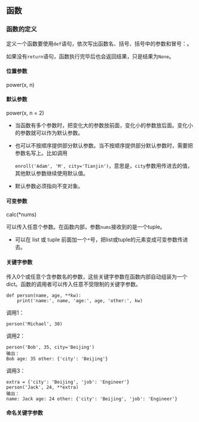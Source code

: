 ## 函数

### 函数的定义

定义一个函数要使用`def`语句，依次写出函数名、括号、括号中的参数和冒号：。

如果没有`return`语句，函数执行完毕后也会返回结果，只是结果为`None`。

#### 位置参数

power\(x, n\)

#### 默认参数

power\(x, n = 2\)

* 当函数有多个参数时，把变化大的参数放前面，变化小的参数放后面。变化小的参数就可以作为默认参数。

* 也可以不按顺序提供部分默认参数。当不按顺序提供部分默认参数时，需要把参数名写上。比如调用

  `enroll('Adam', 'M', city='Tianjin')`，意思是，`city`参数用传进去的值，其他默认参数继续使用默认值。

* 默认参数必须指向不变对象。

#### 可变参数

calc\(\*nums\)

可以传入任意个参数。在函数内部，参数`nums`接收到的是一个tuple。

* 可以在 list 或 tuple 前面加一个`*`号，把list或tuple的元素变成可变参数传进去。

#### 关键字参数

传入0个或任意个含参数名的参数，这些关键字参数在函数内部自动组装为一个dict。函数的调用者可以传入任意不受限制的关键字参数。

```
def person(name, age, **kw):
    print('name:', name, 'age:', age, 'other:', kw)
```

调用1：

```
person('Michael', 30)
```

调用2：

```
person('Bob', 35, city='Beijing')
输出：
Bob age: 35 other: {'city': 'Beijing'}
```

调用3：

```
extra = {'city': 'Beijing', 'job': 'Engineer'}
person('Jack', 24, **extra)
输出：
name: Jack age: 24 other: {'city': 'Beijing', 'job': 'Engineer'}
```

#### 命名关键字参数





